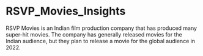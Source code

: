# RSVP_Movies_Insights

RSVP Movies is an Indian film production company that has produced many super-hit movies. The company has generally released movies for the Indian audience, but they plan to release a movie for the global audience in 2022.
